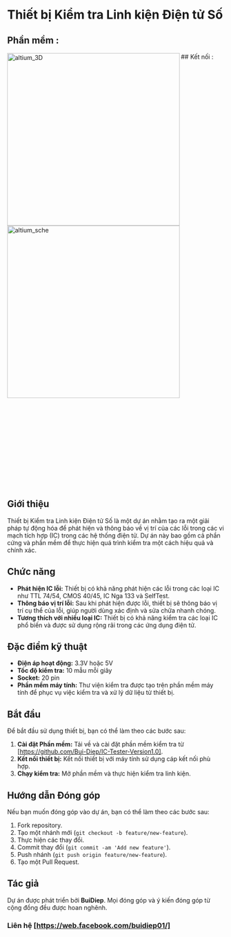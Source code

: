 # Thiết bị Kiểm tra Linh kiện Điện tử Số
## Phần mềm :
<img align="left" alt="altium_3D" width="400x" src="https://private-user-images.githubusercontent.com/102669394/327177382-6b34b6d2-e77e-45a7-8a3f-6db9a56c9885.png?jwt=eyJhbGciOiJIUzI1NiIsInR5cCI6IkpXVCJ9.eyJpc3MiOiJnaXRodWIuY29tIiwiYXVkIjoicmF3LmdpdGh1YnVzZXJjb250ZW50LmNvbSIsImtleSI6ImtleTUiLCJleHAiOjE3MTQ1ODE5NDIsIm5iZiI6MTcxNDU4MTY0MiwicGF0aCI6Ii8xMDI2NjkzOTQvMzI3MTc3MzgyLTZiMzRiNmQyLWU3N2UtNDVhNy04YTNmLTZkYjlhNTZjOTg4NS5wbmc_WC1BbXotQWxnb3JpdGhtPUFXUzQtSE1BQy1TSEEyNTYmWC1BbXotQ3JlZGVudGlhbD1BS0lBVkNPRFlMU0E1M1BRSzRaQSUyRjIwMjQwNTAxJTJGdXMtZWFzdC0xJTJGczMlMkZhd3M0X3JlcXVlc3QmWC1BbXotRGF0ZT0yMDI0MDUwMVQxNjQwNDJaJlgtQW16LUV4cGlyZXM9MzAwJlgtQW16LVNpZ25hdHVyZT1iYzIxYmQ3NmUxYWRiNGJhNzVjZDQxNTcxYzViMGZhY2E5YWIxNGYyYmM4ODExYTUyMmU5ODc4ZjAzMzU3ZjUzJlgtQW16LVNpZ25lZEhlYWRlcnM9aG9zdCZhY3Rvcl9pZD0wJmtleV9pZD0wJnJlcG9faWQ9MCJ9.QzbYLBV_mbcYEDRFYb7q8mNQrlelAi8f3kzvfwPQ_rs" />
## Kết nối :
<img align="" alt="altium_sche" width="400px" src="https://private-user-images.githubusercontent.com/102669394/327179770-49529595-668b-40a1-be73-8475b4f6a880.png?jwt=eyJhbGciOiJIUzI1NiIsInR5cCI6IkpXVCJ9.eyJpc3MiOiJnaXRodWIuY29tIiwiYXVkIjoicmF3LmdpdGh1YnVzZXJjb250ZW50LmNvbSIsImtleSI6ImtleTUiLCJleHAiOjE3MTQ1ODIzMDUsIm5iZiI6MTcxNDU4MjAwNSwicGF0aCI6Ii8xMDI2NjkzOTQvMzI3MTc5NzcwLTQ5NTI5NTk1LTY2OGItNDBhMS1iZTczLTg0NzViNGY2YTg4MC5wbmc_WC1BbXotQWxnb3JpdGhtPUFXUzQtSE1BQy1TSEEyNTYmWC1BbXotQ3JlZGVudGlhbD1BS0lBVkNPRFlMU0E1M1BRSzRaQSUyRjIwMjQwNTAxJTJGdXMtZWFzdC0xJTJGczMlMkZhd3M0X3JlcXVlc3QmWC1BbXotRGF0ZT0yMDI0MDUwMVQxNjQ2NDVaJlgtQW16LUV4cGlyZXM9MzAwJlgtQW16LVNpZ25hdHVyZT01YzlkNjgwNjllNjYyNjA4Njc4MzhmNTgwODllZmYyYzU5NDBiMDk1ZTk3MzI5NmRmMjQ2N2VhZDBkMDdiNDNiJlgtQW16LVNpZ25lZEhlYWRlcnM9aG9zdCZhY3Rvcl9pZD0wJmtleV9pZD0wJnJlcG9faWQ9MCJ9.z2XAuFKBsegw7puK7zWPdIqMz50qTjZ3TNHQxweFb0o" />
<br /><br /><br /><br /><br /><br />
<br /><br /><br />
<br /><br /><br /><br />


## Giới thiệu

Thiết bị Kiểm tra Linh kiện Điện tử Số là một dự án nhằm tạo ra một giải pháp tự động hóa để phát hiện và thông báo về vị trí của các lỗi trong các vi mạch tích hợp (IC) trong các hệ thống điện tử. Dự án này bao gồm cả phần cứng và phần mềm để thực hiện quá trình kiểm tra một cách hiệu quả và chính xác.

## Chức năng

- **Phát hiện IC lỗi:** Thiết bị có khả năng phát hiện các lỗi trong các loại IC như TTL 74/54, CMOS 40/45, IC Nga 133 và SelfTest.
- **Thông báo vị trí lỗi:** Sau khi phát hiện được lỗi, thiết bị sẽ thông báo vị trí cụ thể của lỗi, giúp người dùng xác định và sửa chữa nhanh chóng.
- **Tương thích với nhiều loại IC:** Thiết bị có khả năng kiểm tra các loại IC phổ biến và được sử dụng rộng rãi trong các ứng dụng điện tử.

## Đặc điểm kỹ thuật

- **Điện áp hoạt động:** 3.3V hoặc 5V
- **Tốc độ kiểm tra:** 10 mẫu mỗi giây
- **Socket:** 20 pin
- **Phần mềm máy tính:** Thư viện kiểm tra được tạo trên phần mềm máy tính để phục vụ việc kiểm tra và xử lý dữ liệu từ thiết bị.

## Bắt đầu

Để bắt đầu sử dụng thiết bị, bạn có thể làm theo các bước sau:

1. **Cài đặt Phần mềm:** Tải về và cài đặt phần mềm kiểm tra từ [https://github.com/Bui-Diep/IC-Tester-Version1.0].
2. **Kết nối thiết bị:** Kết nối thiết bị với máy tính sử dụng cáp kết nối phù hợp.
3. **Chạy kiểm tra:** Mở phần mềm và thực hiện kiểm tra linh kiện.

## Hướng dẫn Đóng góp

Nếu bạn muốn đóng góp vào dự án, bạn có thể làm theo các bước sau:

1. Fork repository.
2. Tạo một nhánh mới (`git checkout -b feature/new-feature`).
3. Thực hiện các thay đổi.
4. Commit thay đổi (`git commit -am 'Add new feature'`).
5. Push nhánh (`git push origin feature/new-feature`).
6. Tạo một Pull Request.


## Tác giả

Dự án được phát triển bởi **BuiDiep**. Mọi đóng góp và ý kiến đóng góp từ cộng đồng đều được hoan nghênh.

### Liên hệ [https://web.facebook.com/buidiep01/]


